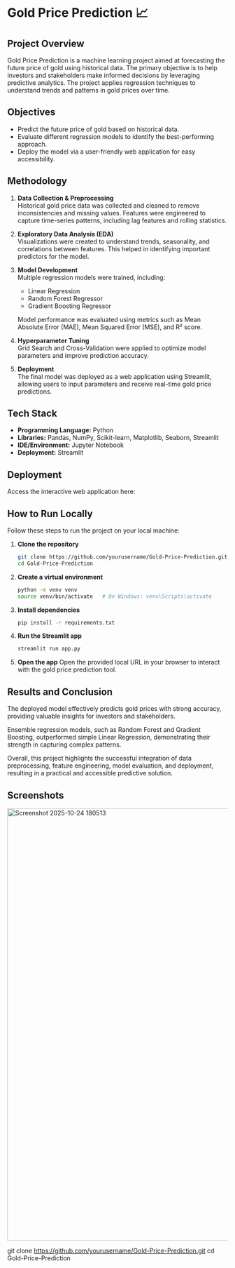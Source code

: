 # Gold Price Prediction 📈

## Project Overview
Gold Price Prediction is a machine learning project aimed at forecasting the future price of gold using historical data. The primary objective is to help investors and stakeholders make informed decisions by leveraging predictive analytics. The project applies regression techniques to understand trends and patterns in gold prices over time.

## Objectives
- Predict the future price of gold based on historical data.
- Evaluate different regression models to identify the best-performing approach.
- Deploy the model via a user-friendly web application for easy accessibility.

## Methodology
1. **Data Collection & Preprocessing**  
   Historical gold price data was collected and cleaned to remove inconsistencies and missing values. Features were engineered to capture time-series patterns, including lag features and rolling statistics.

2. **Exploratory Data Analysis (EDA)**  
   Visualizations were created to understand trends, seasonality, and correlations between features. This helped in identifying important predictors for the model.

3. **Model Development**  
   Multiple regression models were trained, including:
   - Linear Regression
   - Random Forest Regressor
   - Gradient Boosting Regressor  

   Model performance was evaluated using metrics such as Mean Absolute Error (MAE), Mean Squared Error (MSE), and R² score.

4. **Hyperparameter Tuning**  
   Grid Search and Cross-Validation were applied to optimize model parameters and improve prediction accuracy.

5. **Deployment**  
   The final model was deployed as a web application using Streamlit, allowing users to input parameters and receive real-time gold price predictions.

## Tech Stack
- **Programming Language:** Python  
- **Libraries:** Pandas, NumPy, Scikit-learn, Matplotlib, Seaborn, Streamlit  
- **IDE/Environment:** Jupyter Notebook  
- **Deployment:** Streamlit  

## Deployment
Access the interactive web application here: 

## How to Run Locally
Follow these steps to run the project on your local machine:

1. **Clone the repository**
   ```bash
   git clone https://github.com/yourusername/Gold-Price-Prediction.git
   cd Gold-Price-Prediction

2. **Create a virtual environment**
    ```bash
    python -m venv venv
    source venv/bin/activate   # On Windows: venv\Scripts\activate


3. **Install dependencies**
    ```bash
    pip install -r requirements.txt


4. **Run the Streamlit app**
    ```bash
    streamlit run app.py

5. **Open the app**
    Open the provided local URL in your browser to interact with the gold price prediction tool.

## Results and Conclusion
The deployed model effectively predicts gold prices with strong accuracy, providing valuable insights for investors and stakeholders.  

Ensemble regression models, such as Random Forest and Gradient Boosting, outperformed simple Linear Regression, demonstrating their strength in capturing complex patterns.  

Overall, this project highlights the successful integration of data preprocessing, feature engineering, model evaluation, and deployment, resulting in a practical and accessible predictive solution.

## Screenshots
<img width="1919" height="986" alt="Screenshot 2025-10-24 180513" src="https://github.com/user-attachments/assets/047a675a-4060-4ec2-a5bd-7652be56f02a" />


   git clone https://github.com/yourusername/Gold-Price-Prediction.git
   cd Gold-Price-Prediction
